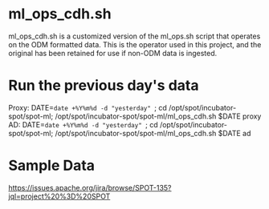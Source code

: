 # ml_ops_cdh.sh

ml_ops_cdh.sh is a customized version of the ml_ops.sh script that operates on the ODM formatted data. This is the operator used in this project, and the original has been retained for use if non-ODM data is ingested.

# Run the previous day's data
Proxy:
DATE=`date +%Y%m%d -d "yesterday" `; cd /opt/spot/incubator-spot/spot-ml; /opt/spot/incubator-spot/spot-ml/ml_ops_cdh.sh $DATE proxy
AD:
DATE=`date +%Y%m%d -d "yesterday" `; cd /opt/spot/incubator-spot/spot-ml; /opt/spot/incubator-spot/spot-ml/ml_ops_cdh.sh $DATE ad

# Sample Data
https://issues.apache.org/jira/browse/SPOT-135?jql=project%20%3D%20SPOT
